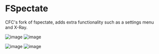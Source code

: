 # FSpectate

CFC's fork of fspectate, adds extra functionality such as a settings menu and X-Ray.

![image](https://user-images.githubusercontent.com/69946827/154810722-69729624-e856-423e-b95c-2991c7881c0f.png)
![image](https://user-images.githubusercontent.com/69946827/154810739-239eb2bf-3288-46e5-8189-af8776a13d8e.png)

![image](https://user-images.githubusercontent.com/69946827/154810771-501c0e8c-1585-4242-be3d-941066b4dd99.png)
![image](https://user-images.githubusercontent.com/69946827/154810783-af56bfa9-89ee-4d4c-9523-50630712dfeb.png)
